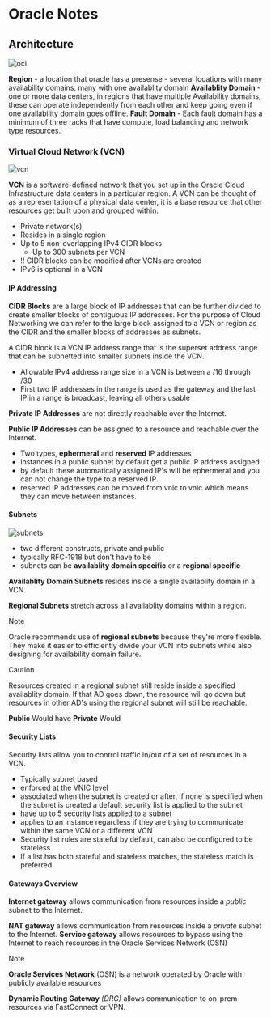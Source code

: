 # Oracle Notes

## Architecture

![oci](oracle/oci.png)

**Region** - a location that oracle has a presense
    - several locations with many availability domains, many with one availablity domain
**Availablity Domain** - one or more data centers, in regions that have multiple Availability domains, these can operate independently from each other and keep going even if one availability domain goes offline.
**Fault Domain** - Each fault domain has a minimum of three racks that have compute, load balancing and network type resources.

### Virtual Cloud Network (VCN)

![vcn](/oracle/vcn.png)

**VCN** is a software-defined network that you set up in the Oracle Cloud Infrastructure data centers in a particular region. A VCN can be thought of as a representation of a physical data center, it is a base resource that other resources get built upon and grouped within.

- Private network(s)
- Resides in a single region
- Up to 5 non-overlapping IPv4 CIDR blocks
  - Up to 300 subnets per VCN
- !! CIDR blocks can be modified after VCNs are created
- IPv6 is optional in a VCN

#### IP Addressing

**CIDR Blocks** are a large block of IP addresses that can be further divided to create smaller blocks of contiguous IP addresses. For the purpose of Cloud Networking we can refer to the large block assigned to a VCN or region as the CIDR and the smaller blocks of addresses as subnets.

A CIDR block is a VCN IP address range that is the superset address range that can be subnetted into smaller subnets inside the VCN.

- Allowable IPv4 address range size in a VCN is between a /16 through /30
- First two IP addresses in the range is used as the gateway and the last IP in a range is broadcast, leaving all others usable

**Private IP Addresses** are not directly reachable over the Internet.

**Public IP Addresses** can be assigned to a resource and reachable over the Internet.

- Two types, **ephermeral** and **reserved** IP addresses
- instances in a public subnet by default get a public IP address assigned.
- by default these automatically assigned IP's will be ephermeral and you can not change the type to a reserved IP.
- reserved IP addresses can be moved from vnic to vnic which means they can move between instances.

#### Subnets

![subnets](/oracle/oci-subnets.png)

- two different constructs, private and public
- typically RFC-1918 but don't have to be
- subnets can be **availablity domain specific** or a **regional specific**

**Availablity Domain Subnets** resides inside a single availablity domain in a VCN.

**Regional Subnets** stretch across all availablity domains within a region.

> [!Note]
> Oracle recommends use of **regional subnets** because they're more flexible. They make it easier to efficiently divide your VCN into subnets while also designing for availability domain failure.

> [!Caution]
> Resources created in a regional subnet still reside inside a specified availablity domain. If that AD goes down, the resource will go down but resources in other AD's using the regional subnet will still be reachable.

**Public** Would have
**Private** Would

#### Security Lists

Security lists allow you to control traffic in/out of a set of resources in a VCN.

- Typically subnet based
- enforced at the VNIC level
- associated when the subnet is created or after, if none is specified when the subnet is created a default security list is applied to the subnet
- have up to 5 security lists applied to a subnet
- applies to an instance regardless if they are trying to communicate within the same VCN or a different VCN
- Security list rules are stateful by default, can also be configured to be stateless
- If a list has both stateful and stateless matches, the stateless match is preferred

#### Gateways Overview

**Internet gateway** allows communication from resources inside a _public_ subnet to the Internet.

**NAT gateway** allows communication from resources inside a _private_ subnet to the Internet.
**Service gateway** allows resources to bypass using the Internet to reach resources in the Oracle Services Network (OSN)

> [!NOTE]
> **Oracle Services Network** (OSN) is a network operated by Oracle with publicly available resources

**Dynamic Routing Gateway** _(DRG)_ allows communication to on-prem resources via FastConnect or VPN.
